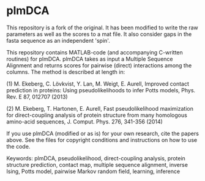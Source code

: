 # plmDCA

This repository is a fork of the original.  It has been modified to write the raw parameters as well as the scores to a mat file.  It also consider gaps in the fasta sequence as an independent 'spin'.

This repository contains MATLAB-code (and accompanying C-written routines) for plmDCA. plmDCA takes as input a Multiple Sequence Alignment and returns scores for pairwise (direct) interactions among the columns. The method is described at length in: 
 
  (1)	M. Ekeberg, C. Lövkvist, Y. Lan, M. Weigt, E. Aurell, Improved contact
 	prediction in proteins: Using pseudolikelihoods to infer Potts models, Phys. Rev. E 87, 012707 (2013)

  (2) M. Ekeberg, T. Hartonen, E. Aurell, Fast pseudolikelihood
	maximization for direct-coupling analysis of protein structure
	from many homologous amino-acid sequences, J. Comput. Phys. 276, 341-356 (2014)
  
If you use plmDCA (modified or as is) for your own research, cite the papers above. See the files for copyright conditions and instructions on how to use the code.

Keywords: plmDCA, pseudolikelihood, direct-coupling analysis, protein structure prediction, contact map, multiple sequence alignment, inverse Ising, Potts model, pairwise Markov random field, learning, inference 
